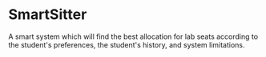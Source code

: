 # SmartSitter
A smart system which will find the best allocation for lab seats according to the student's preferences, the student's history, and system limitations.
